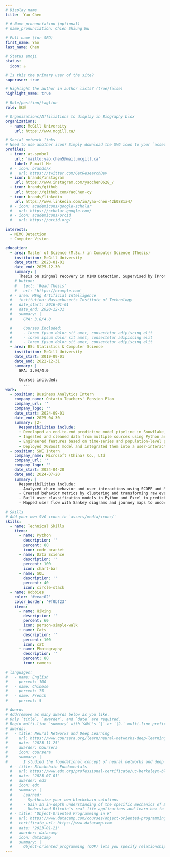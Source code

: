 ```yaml
---
# Display name
title:  Yao Chen

# # Name pronunciation (optional)
# name_pronunciation: Chien Shiung Wu

# Full name (for SEO)
first_name: Yao
last_name: Chen

# Status emoji
status:
  icon: ☕️

# Is this the primary user of the site?
superuser: true

# Highlight the author in author lists? (true/false)
highlight_name: true

# Role/position/tagline
role: 陈瑶

# Organizations/Affiliations to display in Biography blox
organizations:
  - name: McGill University
    url: https://www.mcgill.ca/

# Social network links
# Need to use another icon? Simply download the SVG icon to your `assets/media/icons/` folder.
profiles:
  - icon: at-symbol
    url: 'mailto:yao.chen5@mail.mcgill.ca'
    label: E-mail Me
  # - icon: brands/x
  #   url: https://twitter.com/GetResearchDev
  - icon: brands/instagram
    url: https://www.instagram.com/yaochen0628_/
  - icon: brands/github
    url: https://github.com/YaoChen-cy
  - icon: brands/linkedin
    url: https://www.linkedin.com/in/yao-chen-42b0881a4/
  # - icon: academicons/google-scholar
  #   url: https://scholar.google.com/
  # - icon: academicons/orcid
  #   url: https://orcid.org/

interests:
  - MIMO Detection
  - Computer Vision

education:
  - area: Master of Science (M.Sc.) in Computer Science (Thesis)
    institution: McGill University
    date_start: 2023-01-01
    date_end: 2025-12-30
    summary: |
      Thesis on singnal recovery in MIMO Detection. Supervised by [Prof Chang Xiao-Wen](https://www.cs.mcgill.ca/~chang/).
    # button:
    #   text: 'Read Thesis'
    #   url: 'https://example.com'
  # - area: MEng Artificial Intelligence
  #   institution: Massachusetts Institute of Technology
  #   date_start: 2016-01-01
  #   date_end: 2020-12-31
  #   summary: |
  #     GPA: 3.8/4.0

  #     Courses included:
  #     - lorem ipsum dolor sit amet, consectetur adipiscing elit
  #     - lorem ipsum dolor sit amet, consectetur adipiscing elit
  #     - lorem ipsum dolor sit amet, consectetur adipiscing elit
  - area: BSc Statistics & Computer Science
    institution: McGill University
    date_start: 2019-09-01
    date_end: 2022-12-31
    summary: |
      GPA: 3.94/4.0
      
      Courses included:
      - ...
work:
  - position: Business Analytics Intern
    company_name: Ontario Teachers' Pension Plan
    company_url: ''
    company_logo: ''
    date_start: 2024-09-01
    date_end: 2025-04-30
    summary: |2-
      Responsibilities include:
      - Developed an end-to-end predictive model pipeline in Snowflake, reducing manual QA workload by 79\% with $<5\%$ risk.
      - Ingested and cleaned data from multiple sources using Python and SQL for scalable integration.
      - Engineered features based on time-series and population-level patterns to enhance model performance.
      - Deployed XGBoost model and integrated them into a user-interactive Streamlit app for real-time business prediction.
  - position: SWE Intern
    company_name: Microsoft (China) Co., Ltd
    company_url: ''
    company_logo: ''
    date_start: 2024-04-20
    date_end: 2024-07-20
    summary: |
      Responsibilities include:
      - Analyzed churn behavior and user interactions using SCOPE and Redash SQL on 100+ GB of telemetry data.
      - Created behavior metrics by clustering and transforming raw event data for better interpretability.
      - Built user classification models in Python and Excel to predict churn and segment engagement levels.
      - Mapped user flow with Sankey diagrams and journey maps to uncover drop-offs and engagement loops.

# Skills
# Add your own SVG icons to `assets/media/icons/`
skills:
  - name: Technical Skills
    items:
      - name: Python
        description: ''
        percent: 80
        icon: code-bracket
      - name: Data Science
        description: ''
        percent: 100
        icon: chart-bar
      - name: SQL
        description: ''
        percent: 40
        icon: circle-stack
  - name: Hobbies
    color: '#eeac02'
    color_border: '#f0bf23'
    items:
      - name: Hiking
        description: ''
        percent: 60
        icon: person-simple-walk
      - name: Cats
        description: ''
        percent: 100
        icon: cat
      - name: Photography
        description: ''
        percent: 80
        icon: camera

# languages:
#   - name: English
#     percent: 100
#   - name: Chinese
#     percent: 75
#   - name: French
#     percent: 5

# Awards
# Add/remove as many awards below as you like.
# Only `title`, `awarder`, and `date` are required.
# Begin multi-line `summary` with YAML's `|` or `|2-` multi-line prefix and indent 2 spaces below.
# awards:
#   - title: Neural Networks and Deep Learning
#     url: https://www.coursera.org/learn/neural-networks-deep-learning
#     date: '2023-11-25'
#     awarder: Coursera
#     icon: coursera
#     summary: |
#       I studied the foundational concept of neural networks and deep learning. By the end, I was familiar with the significant technological trends driving the rise of deep learning; build, train, and apply fully connected deep neural networks; implement efficient (vectorized) neural networks; identify key parameters in a neural network’s architecture; and apply deep learning to your own applications.
  # - title: Blockchain Fundamentals
  #   url: https://www.edx.org/professional-certificate/uc-berkeleyx-blockchain-fundamentals
  #   date: '2023-07-01'
  #   awarder: edX
  #   icon: edx
  #   summary: |
  #     Learned:
  #     - Synthesize your own blockchain solutions
  #     - Gain an in-depth understanding of the specific mechanics of Bitcoin
  #     - Understand Bitcoin’s real-life applications and learn how to attack and destroy Bitcoin, Ethereum, smart contracts and Dapps, and alternatives to Bitcoin’s Proof-of-Work consensus algorithm
  # - title: 'Object-Oriented Programming in R'
  #   url: https://www.datacamp.com/courses/object-oriented-programming-with-s3-and-r6-in-r
  #   certificate_url: https://www.datacamp.com
  #   date: '2023-01-21'
  #   awarder: datacamp
  #   icon: datacamp
  #   summary: |
  #     Object-oriented programming (OOP) lets you specify relationships between functions and the objects that they can act on, helping you manage complexity in your code. This is an intermediate level course, providing an introduction to OOP, using the S3 and R6 systems. S3 is a great day-to-day R programming tool that simplifies some of the functions that you write. R6 is especially useful for industry-specific analyses, working with web APIs, and building GUIs.
---
```


<!-- ## About Me

Chien Shiung Wu is a professor of artificial intelligence at the Stanford AI Lab. Her research interests include distributed robotics, mobile computing and programmable matter. She leads the Robotic Neurobiology group, which develops self-reconfiguring robots, systems of self-organizing robots, and mobile sensor networks. -->
